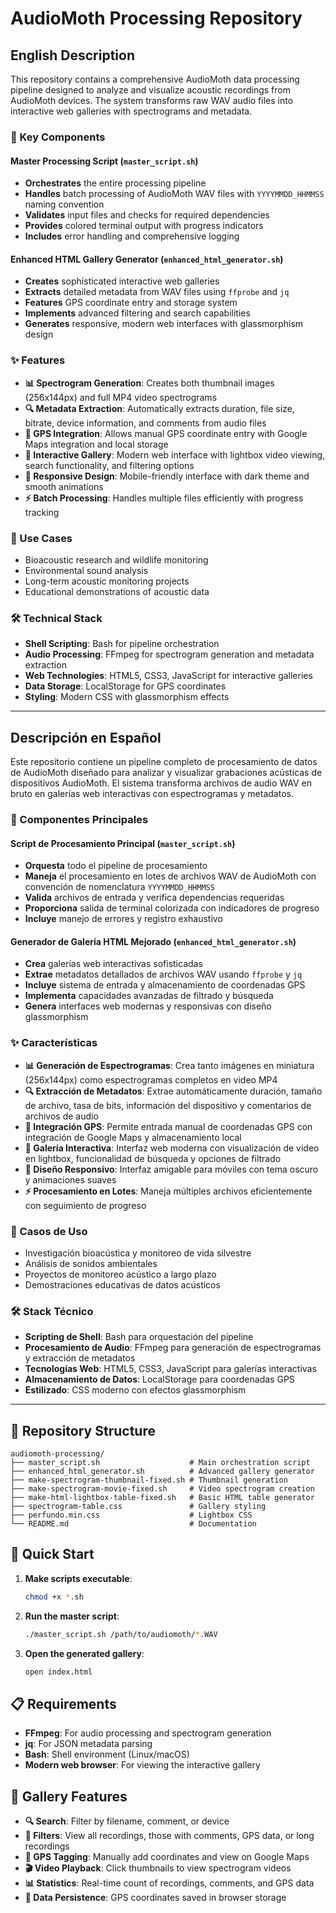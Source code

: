# AudioMoth Processing Repository

## English Description

This repository contains a comprehensive AudioMoth data processing pipeline designed to analyze and visualize acoustic recordings from AudioMoth devices. The system transforms raw WAV audio files into interactive web galleries with spectrograms and metadata.

### 🎯 Key Components

#### **Master Processing Script** (`master_script.sh`)
- **Orchestrates** the entire processing pipeline
- **Handles** batch processing of AudioMoth WAV files with `YYYYMMDD_HHMMSS` naming convention
- **Validates** input files and checks for required dependencies
- **Provides** colored terminal output with progress indicators
- **Includes** error handling and comprehensive logging

#### **Enhanced HTML Gallery Generator** (`enhanced_html_generator.sh`)
- **Creates** sophisticated interactive web galleries
- **Extracts** detailed metadata from WAV files using `ffprobe` and `jq`
- **Features** GPS coordinate entry and storage system
- **Implements** advanced filtering and search capabilities
- **Generates** responsive, modern web interfaces with glassmorphism design

### ✨ Features

- **📊 Spectrogram Generation**: Creates both thumbnail images (256x144px) and full MP4 video spectrograms
- **🔍 Metadata Extraction**: Automatically extracts duration, file size, bitrate, device information, and comments from audio files
- **📍 GPS Integration**: Allows manual GPS coordinate entry with Google Maps integration and local storage
- **🎨 Interactive Gallery**: Modern web interface with lightbox video viewing, search functionality, and filtering options
- **📱 Responsive Design**: Mobile-friendly interface with dark theme and smooth animations
- **⚡ Batch Processing**: Handles multiple files efficiently with progress tracking

### 🎵 Use Cases
- Bioacoustic research and wildlife monitoring
- Environmental sound analysis
- Long-term acoustic monitoring projects
- Educational demonstrations of acoustic data

### 🛠️ Technical Stack
- **Shell Scripting**: Bash for pipeline orchestration
- **Audio Processing**: FFmpeg for spectrogram generation and metadata extraction
- **Web Technologies**: HTML5, CSS3, JavaScript for interactive galleries
- **Data Storage**: LocalStorage for GPS coordinates
- **Styling**: Modern CSS with glassmorphism effects

---

## Descripción en Español

Este repositorio contiene un pipeline completo de procesamiento de datos de AudioMoth diseñado para analizar y visualizar grabaciones acústicas de dispositivos AudioMoth. El sistema transforma archivos de audio WAV en bruto en galerías web interactivas con espectrogramas y metadatos.

### 🎯 Componentes Principales

#### **Script de Procesamiento Principal** (`master_script.sh`)
- **Orquesta** todo el pipeline de procesamiento
- **Maneja** el procesamiento en lotes de archivos WAV de AudioMoth con convención de nomenclatura `YYYYMMDD_HHMMSS`
- **Valida** archivos de entrada y verifica dependencias requeridas
- **Proporciona** salida de terminal colorizada con indicadores de progreso
- **Incluye** manejo de errores y registro exhaustivo

#### **Generador de Galería HTML Mejorado** (`enhanced_html_generator.sh`)
- **Crea** galerías web interactivas sofisticadas
- **Extrae** metadatos detallados de archivos WAV usando `ffprobe` y `jq`
- **Incluye** sistema de entrada y almacenamiento de coordenadas GPS
- **Implementa** capacidades avanzadas de filtrado y búsqueda
- **Genera** interfaces web modernas y responsivas con diseño glassmorphism

### ✨ Características

- **📊 Generación de Espectrogramas**: Crea tanto imágenes en miniatura (256x144px) como espectrogramas completos en video MP4
- **🔍 Extracción de Metadatos**: Extrae automáticamente duración, tamaño de archivo, tasa de bits, información del dispositivo y comentarios de archivos de audio
- **📍 Integración GPS**: Permite entrada manual de coordenadas GPS con integración de Google Maps y almacenamiento local
- **🎨 Galería Interactiva**: Interfaz web moderna con visualización de video en lightbox, funcionalidad de búsqueda y opciones de filtrado
- **📱 Diseño Responsivo**: Interfaz amigable para móviles con tema oscuro y animaciones suaves
- **⚡ Procesamiento en Lotes**: Maneja múltiples archivos eficientemente con seguimiento de progreso

### 🎵 Casos de Uso
- Investigación bioacústica y monitoreo de vida silvestre
- Análisis de sonidos ambientales
- Proyectos de monitoreo acústico a largo plazo
- Demostraciones educativas de datos acústicos

### 🛠️ Stack Técnico
- **Scripting de Shell**: Bash para orquestación del pipeline
- **Procesamiento de Audio**: FFmpeg para generación de espectrogramas y extracción de metadatos
- **Tecnologías Web**: HTML5, CSS3, JavaScript para galerías interactivas
- **Almacenamiento de Datos**: LocalStorage para coordenadas GPS
- **Estilizado**: CSS moderno con efectos glassmorphism

---

## 📁 Repository Structure

```
audiomoth-processing/
├── master_script.sh                    # Main orchestration script
├── enhanced_html_generator.sh          # Advanced gallery generator
├── make-spectrogram-thumbnail-fixed.sh # Thumbnail generation
├── make-spectrogram-movie-fixed.sh     # Video spectrogram creation
├── make-html-lightbox-table-fixed.sh   # Basic HTML table generator
├── spectrogram-table.css               # Gallery styling
├── perfundo.min.css                    # Lightbox CSS
└── README.md                           # Documentation
```

## 🚀 Quick Start

1. **Make scripts executable**:
   ```bash
   chmod +x *.sh
   ```

2. **Run the master script**:
   ```bash
   ./master_script.sh /path/to/audiomoth/*.WAV
   ```

3. **Open the generated gallery**:
   ```bash
   open index.html
   ```

## 📋 Requirements

- **FFmpeg**: For audio processing and spectrogram generation
- **jq**: For JSON metadata parsing
- **Bash**: Shell environment (Linux/macOS)
- **Modern web browser**: For viewing the interactive gallery

## 🎨 Gallery Features

- **🔍 Search**: Filter by filename, comment, or device
- **📂 Filters**: View all recordings, those with comments, GPS data, or long recordings
- **📍 GPS Tagging**: Manually add coordinates and view on Google Maps
- **🎬 Video Playback**: Click thumbnails to view spectrogram videos
- **📊 Statistics**: Real-time count of recordings, comments, and GPS data
- **💾 Data Persistence**: GPS coordinates saved in browser storage
